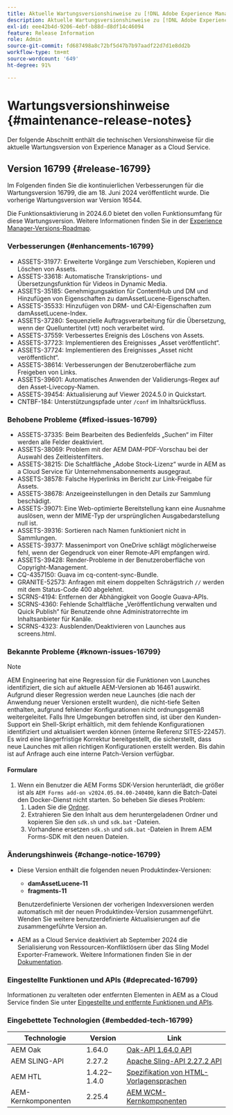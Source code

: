 ```yaml
---
title: Aktuelle Wartungsversionshinweise zu [!DNL Adobe Experience Manager] as a Cloud Service.
description: Aktuelle Wartungsversionshinweise zu [!DNL Adobe Experience Manager] as a Cloud Service.
exl-id: eee42b4d-9206-4ebf-b88d-d8df14c46094
feature: Release Information
role: Admin
source-git-commit: fd687498a8c72bf5d47b7b97aadf22d7d1e8dd2b
workflow-type: tm+mt
source-wordcount: '649'
ht-degree: 91%

---
```


# Wartungsversionshinweise {#maintenance-release-notes}

Der folgende Abschnitt enthält die technischen Versionshinweise für die aktuelle Wartungsversion von Experience Manager as a Cloud Service.

## Version 16799 {#release-16799}

Im Folgenden finden Sie die kontinuierlichen Verbesserungen für die Wartungsversion 16799, die am 18. Juni 2024 veröffentlicht wurde. Die vorherige Wartungsversion war Version 16544.

Die Funktionsaktivierung in 2024.6.0 bietet den vollen Funktionsumfang für diese Wartungsversion. Weitere Informationen finden Sie in der [Experience Manager-Versions-Roadmap](https://experienceleague.adobe.com/de/docs/experience-manager-release-information/aem-release-updates/update-releases-roadmap).

### Verbesserungen {#enhancements-16799}

* ASSETS-31977: Erweiterte Vorgänge zum Verschieben, Kopieren und Löschen von Assets.
* ASSETS-33618: Automatische Transkriptions- und Übersetzungsfunktion für Videos in Dynamic Media.
* ASSETS-35185: Genehmigungsaktion für ContentHub und DM und Hinzufügen von Eigenschaften zu damAssetLucene-Eigenschaften.
* ASSETS-35533: Hinzufügen von DRM- und CAI-Eigenschaften zum damAssetLucene-Index.
* ASSETS-37280: Sequenzielle Auftragsverarbeitung für die Übersetzung, wenn der Quelluntertitel (vtt) noch verarbeitet wird.
* ASSETS-37559: Verbessertes Ereignis des Löschens von Assets.
* ASSETS-37723: Implementieren des Ereignisses „Asset veröffentlicht“.
* ASSETS-37724: Implementieren des Ereignisses „Asset nicht veröffentlicht“.
* ASSETS-38614: Verbesserungen der Benutzeroberfläche zum Freigeben von Links.
* ASSETS-39601: Automatisches Anwenden der Validierungs-Regex auf den Asset-Livecopy-Namen.
* ASSETS-39454: Aktualisierung auf Viewer 2024.5.0 in Quickstart.
* CNTBF-184: Unterstützungspfade unter `/conf` im Inhaltsrückfluss.

### Behobene Probleme {#fixed-issues-16799}

* ASSETS-37335: Beim Bearbeiten des Bedienfelds „Suchen“ im Filter werden alle Felder deaktiviert.
* ASSETS-38069: Problem mit der AEM DAM-PDF-Vorschau bei der Auswahl des Zeitleistenfilters.
* ASSETS-38215: Die Schaltfläche „Adobe Stock-Lizenz“ wurde in AEM as a Cloud Service für Unternehmensabonnements ausgegraut.
* ASSETS-38578: Falsche Hyperlinks im Bericht zur Link-Freigabe für Assets.
* ASSETS-38678: Anzeigeeinstellungen in den Details zur Sammlung beschädigt.
* ASSETS-39071: Eine Web-optimierte Bereitstellung kann eine Ausnahme auslösen, wenn der MIME-Typ der ursprünglichen Ausgabedarstellung null ist.
* ASSETS-39316: Sortieren nach Namen funktioniert nicht in Sammlungen.
* ASSETS-39377: Massenimport von OneDrive schlägt möglicherweise fehl, wenn der Gegendruck von einer Remote-API empfangen wird.
* ASSETS-39428: Render-Probleme in der Benutzeroberfläche von Copyright-Management.
* CQ-4357150: Guava im cq-content-sync-Bundle.
* GRANITE-52573: Anfragen mit einem doppelten Schrägstrich `//` werden mit dem Status-Code 400 abgelehnt. 
* SCRNS-4194: Entfernen der Abhängigkeit von Google Guava-APIs.
* SCRNS-4360: Fehlende Schaltfläche „Veröffentlichung verwalten und Quick Publish“ für Benutzende ohne Administratorrechte im Inhaltsanbieter für Kanäle.
* SCRNS-4323: Ausblenden/Deaktivieren von Launches aus screens.html.

### Bekannte Probleme {#known-issues-16799}

>[!NOTE]
> AEM Engineering hat eine Regression für die Funktionen von Launches identifiziert, die sich auf aktuelle AEM-Versionen ab 16461 auswirkt. Aufgrund dieser Regression werden neue Launches (die nach der Anwendung neuer Versionen erstellt wurden), die nicht-tiefe Seiten enthalten, aufgrund fehlender Konfigurationen nicht ordnungsgemäß weitergeleitet.
> Falls Ihre Umgebungen betroffen sind, ist über den Kunden-Support ein Shell-Skript erhältlich, mit dem fehlende Konfigurationen identifiziert und aktualisiert werden können (interne Referenz SITES-22457).
> Es wird eine längerfristige Korrektur bereitgestellt, die sicherstellt, dass neue Launches mit allen richtigen Konfigurationen erstellt werden. Bis dahin ist auf Anfrage auch eine interne Patch-Version verfügbar.

#### Formulare

1. Wenn ein Benutzer die AEM Forms SDK-Version herunterlädt, die größer ist als `AEM Forms add-on v2024.05.04.00-240400`, kann die Batch-Datei den Docker-Dienst nicht starten. So beheben Sie dieses Problem:
   1. Laden Sie die [Ordner](/help/forms/assets/sdk_hotfix.zip).
   1. Extrahieren Sie den Inhalt aus dem heruntergeladenen Ordner und kopieren Sie den `sdk.sh` und `sdk.bat` -Dateien.
   1. Vorhandene ersetzen `sdk.sh` und `sdk.bat` -Dateien in Ihrem AEM Forms-SDK mit den neuen Dateien.

### Änderungshinweis {#change-notice-16799}

* Diese Version enthält die folgenden neuen Produktindex-Versionen:
   * **damAssetLucene-11**
   * **fragments-11**

  Benutzerdefinierte Versionen der vorherigen Indexversionen werden automatisch mit der neuen Produktindex-Version zusammengeführt. Wenden Sie weitere benutzerdefinierte Aktualisierungen auf die zusammengeführte Version an.

* AEM as a Cloud Service deaktiviert ab September 2024 die Serialisierung von Ressourcen-Konfliktlösern über das Sling Model Exporter-Framework. Weitere Informationen finden Sie in der [Dokumentation](/help/implementing/developing/hybrid/disallow-the-serialization-of-resourceresolvers-via-sling-model-exporter.md).

### Eingestellte Funktionen und APIs {#deprecated-16799}

Informationen zu veralteten oder entfernten Elementen in AEM as a Cloud Service finden Sie unter [Eingestellte und entfernte Funktionen und APIs](/help/release-notes/deprecated-removed-features.md).

### Eingebettete Technologien {#embedded-tech-16799}

| Technologie | Version | Link |
|---|---|---|
| AEM Oak | 1.64.0 | [Oak-API 1.64.0 API](https://www.javadoc.io/doc/org.apache.jackrabbit/oak-api/1.64.0/index.html) |
| AEM SLING-API | 2.27.2 | [Apache Sling-API 2.27.2 API](https://www.javadoc.io/doc/org.apache.sling/org.apache.sling.api/latest/index.html) |
| AEM HTL | 1.4.22–1.4.0 | [Spezifikation von HTML-Vorlagensprachen](https://github.com/adobe/htl-spec) |
| AEM-Kernkomponenten | 2.25.4 | [AEM WCM-Kernkomponenten](https://github.com/adobe/aem-core-wcm-components) |
